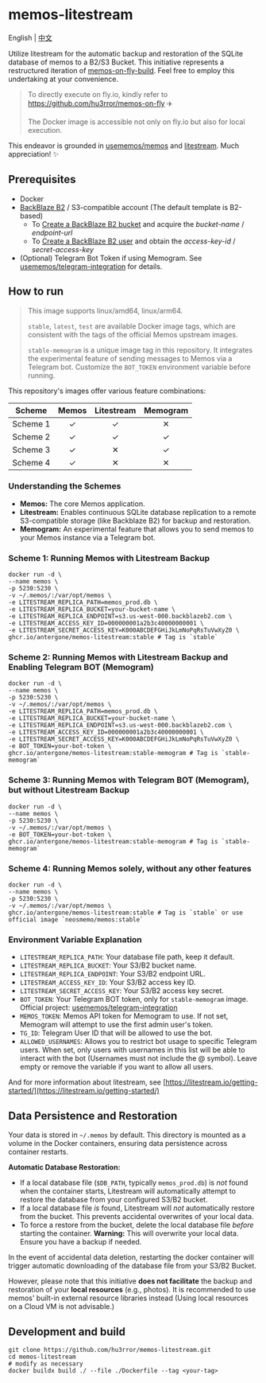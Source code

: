 # memos-litestream

English | [中文](README_zh-CN.md)

Utilize litestream for the automatic backup and restoration of the SQLite database of memos to a B2/S3 Bucket. This initiative represents a restructured iteration of [memos-on-fly-build](https://github.com/hu3rror/memos-on-fly-build). Feel free to employ this undertaking at your convenience.

> To directly execute on fly.io, kindly refer to https://github.com/hu3rror/memos-on-fly ✈️
>
> The Docker image is accessible not only on fly.io but also for local execution.

This endeavor is grounded in [usememos/memos](https://github.com/usememos/memos) and [litestream](https://github.com/benbjohnson/litestream). Much appreciation! ✨

## Prerequisites

- Docker
- [BackBlaze B2](https://www.backblaze.com/) / S3-compatible account (The default template is B2-based)
  - To [Create a BackBlaze B2 bucket](https://litestream.io/guides/backblaze/#create-a-bucket) and acquire the _bucket-name_ / _endpoint-url_
  - To [Create a BackBlaze B2 user](https://litestream.io/guides/backblaze/#create-a-user) and obtain the _access-key-id_ / _secret-access-key_
- (Optional) Telegram Bot Token if using Memogram.  See [usememos/telegram-integration](https://github.com/usememos/telegram-integration) for details.

## How to run

> This image supports linux/amd64, linux/arm64.
>
> `stable`, `latest`, `test` are available Docker image tags, which are consistent with the tags of the official Memos upstream images.
>
> `stable-memogram` is a unique image tag in this repository. It integrates the experimental feature of sending messages to Memos via a Telegram bot. Customize the `BOT_TOKEN` environment variable before running.

This repository's images offer various feature combinations:

| Scheme | Memos | Litestream | Memogram |
| :---: | :---: | :---: | :---: |
| Scheme 1 | ✓ | ✓ | ✕ |
| Scheme 2 | ✓ | ✓ | ✓ |
| Scheme 3 | ✓ | ✕ | ✓ |
| Scheme 4 | ✓ | ✕ | ✕ |

### Understanding the Schemes

*   **Memos:** The core Memos application.
*   **Litestream:** Enables continuous SQLite database replication to a remote S3-compatible storage (like Backblaze B2) for backup and restoration.
*   **Memogram:** An experimental feature that allows you to send memos to your Memos instance via a Telegram bot.

### Scheme 1: Running Memos with Litestream Backup

```shell
docker run -d \
--name memos \
-p 5230:5230 \
-v ~/.memos/:/var/opt/memos \
-e LITESTREAM_REPLICA_PATH=memos_prod.db \
-e LITESTREAM_REPLICA_BUCKET=your-bucket-name \
-e LITESTREAM_REPLICA_ENDPOINT=s3.us-west-000.backblazeb2.com \
-e LITESTREAM_ACCESS_KEY_ID=000000001a2b3c40000000001 \
-e LITESTREAM_SECRET_ACCESS_KEY=K000ABCDEFGHiJkLmNoPqRsTuVwXyZ0 \
ghcr.io/antergone/memos-litestream:stable # Tag is `stable`
```

### Scheme 2: Running Memos with Litestream Backup and Enabling Telegram BOT (Memogram)

```shell
docker run -d \
--name memos \
-p 5230:5230 \
-v ~/.memos/:/var/opt/memos \
-e LITESTREAM_REPLICA_PATH=memos_prod.db \
-e LITESTREAM_REPLICA_BUCKET=your-bucket-name \
-e LITESTREAM_REPLICA_ENDPOINT=s3.us-west-000.backblazeb2.com \
-e LITESTREAM_ACCESS_KEY_ID=000000001a2b3c40000000001 \
-e LITESTREAM_SECRET_ACCESS_KEY=K000ABCDEFGHiJkLmNoPqRsTuVwXyZ0 \
-e BOT_TOKEN=your-bot-token \
ghcr.io/antergone/memos-litestream:stable-memogram # Tag is `stable-memogram`
```

### Scheme 3: Running Memos with Telegram BOT (Memogram), but without Litestream Backup

```shell
docker run -d \
--name memos \
-p 5230:5230 \
-v ~/.memos/:/var/opt/memos \
-e BOT_TOKEN=your-bot-token \
ghcr.io/antergone/memos-litestream:stable-memogram # Tag is `stable-memogram`
```

### Scheme 4: Running Memos solely, without any other features

```shell
docker run -d \
--name memos \
-p 5230:5230 \
-v ~/.memos/:/var/opt/memos \
ghcr.io/antergone/memos-litestream:stable # Tag is `stable` or use official image `neosmemo/memos:stable`
```

### Environment Variable Explanation

- `LITESTREAM_REPLICA_PATH`: Your database file path, keep it default.
- `LITESTREAM_REPLICA_BUCKET`: Your S3/B2 bucket name.
- `LITESTREAM_REPLICA_ENDPOINT`: Your S3/B2 endpoint URL.
- `LITESTREAM_ACCESS_KEY_ID`: Your S3/B2 access key ID.
- `LITESTREAM_SECRET_ACCESS_KEY`: Your S3/B2 access key secret.
- `BOT_TOKEN`: Your Telegram BOT token, only for `stable-memogram` image. Official project: [usememos/telegram-integration](https://github.com/usememos/telegram-integration)
- `MEMOS_TOKEN`: Memos API token for Memogram to use.  If not set, Memogram will attempt to use the first admin user's token.
- `TG_ID`: Telegram User ID that will be allowed to use the bot.
- `ALLOWED_USERNAMES`: Allows you to restrict bot usage to specific Telegram users. When set, only users with usernames in this list will be able to interact with the bot (Usernames must not include the @ symbol). Leave empty or remove the variable if you want to allow all users. 

And for more information about litestream, see [https://litestream.io/getting-started/](https://litestream.io/getting-started/)

## Data Persistence and Restoration

Your data is stored in `~/.memos` by default. This directory is mounted as a volume in the Docker containers, ensuring data persistence across container restarts.

**Automatic Database Restoration:**

*   If a local database file (`$DB_PATH`, typically `memos_prod.db`) is *not* found when the container starts, Litestream will automatically attempt to restore the database from your configured S3/B2 bucket.
*   If a local database file *is* found, Litestream will *not* automatically restore from the bucket. This prevents accidental overwrites of your local data.
*   To force a restore from the bucket, delete the local database file *before* starting the container. **Warning:** This will overwrite your local data. Ensure you have a backup if needed.

In the event of accidental data deletion, restarting the docker container will trigger automatic downloading of the database file from your S3/B2 Bucket.

However, please note that this initiative **does not facilitate** the backup and restoration of your **local resources** (e.g., photos). It is recommended to use memos' built-in external resource libraries instead (Using local resources on a Cloud VM is not advisable.)

## Development and build

```shell
git clone https://github.com/hu3rror/memos-litestream.git
cd memos-litestream
# modify as necessary
docker buildx build ./ --file ./Dockerfile --tag <your-tag>
```
